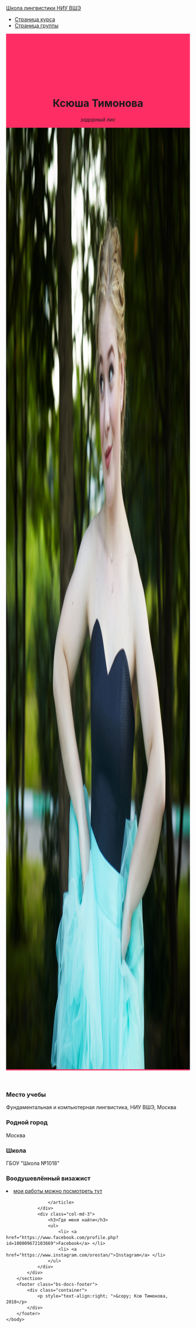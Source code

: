 <!DOCTYPE html>

<html>
	<head>
		<title>Личная страница Ксюши Тимоновой</title>
	 	<meta name="viewport" content="width=device-width, initial-scale=1.0">
		<meta charset="utf-8">
		<meta name="description" content="Личная страница и контакты">
		<!-- Bootstrap Core CSS -->
    	<link href="https://maxcdn.bootstrapcdn.com/bootstrap/3.3.7/css/bootstrap.min.css" rel="stylesheet" media="screen">
	</head>
	<body>
		<nav id="mainNav" class="navbar navbar-default navbar-fixed-top navbar-custom">
			<div class="container"> 
				<div class="navbar-header"> 
					<a href="https://ling.hse.ru/" class="navbar-brand">Школа лингвистики НИУ ВШЭ</a> 
				</div> 
				<nav class="collapse navbar-collapse" id="bs-navbar"> 
					<ul class="nav navbar-nav navbar-right"> 
						<li> <a href="https://lingvocodes.github.io/HSEinfo/ba-ling-2018/index.html">Страница курса</a> </li> 
						<li> <a href="https://lingvocodes.github.io/HSEinfo/ba-ling-2018/baling_2018_1.html">Страница группы</a> </li> 
					</ul>
				</nav> 
			</div>
		</nav>
		<header style="background-color:#FE2E64; padding-top:100px; "> 
			<div class="container"> 
				<div class="row">
					<div class="col-md-4">
						<br/><br/>
						<h1>Ксюша Тимонова</h1>
						<p><i>задорный лис</i></p> 
	                </div>
					<div class="col-md-4">
        	           <p><img src="https://github.com/Xtimonova/webpage/blob/gh-pages/IMG_7295.jpg?raw=true" width="3861" height="2574"></p>
					</div>
	            </div>
			</div>
		</header>
		<section id="portfolio">
			<div class="container">
				<div class="col-md-3">
					<article>
						<h3>Место учебы</h2>
						<p>Фундаментальная и компьютерная лингвистика, НИУ ВШЭ, Москва</p>
					</article>
					<article>
						<h3>Родной город</h2>
						<p>Москва</p>
					</article>
					<article>
						<h3>Школа</h2>
						<p>ГБОУ "Школа №1018"</p>
					</article>
				</div>
				<div class="col-md-6">
					<article>
						<h3>Воодушевлённый визажист</h2>
						<li> <a href="https://www.instagram.com/orestan.mua/">мои работы можно посмотреть тут</a> </li>
					
					</article>
				</div>
				<div class="col-md-3">
					<h3>Где меня найти</h3>
					<ul>
					    <li> <a href="https://www.facebook.com/profile.php?id=100009672103669">Facebook</a> </li> 
						<li> <a href="https://www.instagram.com/orestan/">Instagram</a> </li> 
					</ul>
				</div>
			</div>
		</section>
		<footer class="bs-docs-footer"> 
			<div class="container"> 
				<p style="text-align:right; ">&copy; Ксю Тимонова, 2018</p> 
			</div>
		</footer>
	</body>
</html>
